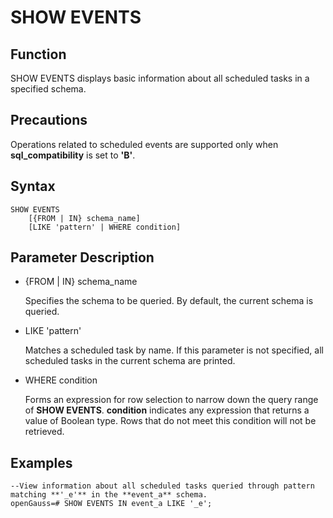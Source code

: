 # SHOW EVENTS<a name="EN-US_TOPIC_0000001503604049"></a>

## Function<a name="section5400959952"></a>

SHOW EVENTS displays basic information about all scheduled tasks in a specified schema.

## Precautions<a name="en-us_topic_0283137021_en-us_topic_0237122084_en-us_topic_0059778428_s5a554e8d15974449b7ffffee772b46f2"></a>

Operations related to scheduled events are supported only when **sql\_compatibility** is set to **'B'**.

## Syntax<a name="section157338176610"></a>

```
SHOW EVENTS
    [{FROM | IN} schema_name]
    [LIKE 'pattern' | WHERE condition]
```

## Parameter Description<a name="section652211111716"></a>

-   \{FROM | IN\} schema\_name

    Specifies the schema to be queried. By default, the current schema is queried.

-   LIKE 'pattern'

    Matches a scheduled task by name. If this parameter is not specified, all scheduled tasks in the current schema are printed.

-   WHERE condition

    Forms an expression for row selection to narrow down the query range of **SHOW EVENTS**. **condition** indicates any expression that returns a value of Boolean type. Rows that do not meet this condition will not be retrieved.


## Examples<a name="section192526392717"></a>

```
--View information about all scheduled tasks queried through pattern matching **'_e'** in the **event_a** schema.
openGauss=# SHOW EVENTS IN event_a LIKE '_e';
```
